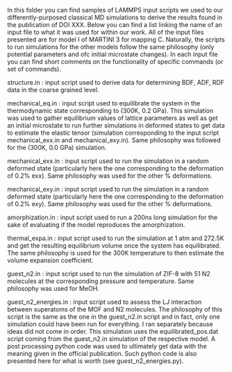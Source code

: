 In this folder you can find samples of LAMMPS input scripts we used to our differently-purposed classical MD simulations to derive the results found in the publication of DOI XXX.
Below you can find a list linking the name of an input file to what it was used for within our work. All of the input files presented are for model I of MARTINI 3 for mapping C. Naturally, the scripts to run simulations for the other models follow the same philosophy (only potential parameters and ofc initial microstate changes). In each input file you can find short comments on the functionality of specific commands (or set of commands).

structure.in : input script used to derive data for determining BDF, ADF, RDF data in the coarse grained level.

mechanical_eq.in : input script used to equilibrate the system in the thermodynamic state corresponding to (300K, 0.2 GPa). This simulation was used to gather equilibrium values of lattice parameters as well as get an initial microstate to run further simulations in deformed states to get data to estimate the elastic tensor (simulation corresponding to the input script mechanical_exx.in and mechanical_exy.in). Same philosophy was followed for the (300K, 0.0 GPa) simulation.

mechanical_exx.in : input script used to run the simulation in a random deformed state (particularly here the one corresponding to the deformation of 0.2% exx). Same philosophy was used for the other % deformations.

mechanical_exy.in : input script used to run the simulation in a random deformed state (particularly here the one corresponding to the deformation of 0.2% exy). Same philosophy was used for the other % deformations.

amorphization.in : input script used to run a 200ns long simulation for the sake of evaluating if the model reproduces the amorphization.

thermal_expa.in : input script used to run the simulation at 1 atm and 272.5K and get the resulting equilibrium volume once the system has equilibrated. The same philosophy is used for the 300K temperature to then estimate the volume expansion coefficient.

guest_n2.in : input script used to run the simulation of ZIF-8 with 51 N2 molecules at the corresponding pressure and temperature. Same philosophy was used for MeOH.

guest_n2_energies.in : input script used to assess the LJ interaction between superatoms of the MOF and N2 molecules. The philosophy of this script is the same as the one in the guest_n2.in script and in fact, only one simulation could have been run for everything. I ran separately because ideas did not come in order. This simulation uses the equilibrated_pos.dat script coming from the guest_n2.in simulation of the respective model. A post processing python code was used to ultimately get data with the meaning given in the official publication. Such python code is also presented here for what is worth (see guest_n2_energies.py).

